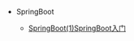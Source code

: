 
* SpringBoot
  
  * [SpringBoot(1)SpringBoot入门](./docs/SpringBoot系列/SpringBoot(1)SpringBoot入门.md)

